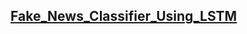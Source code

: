 ## [Fake_News_Classifier_Using_LSTM](https://www.kaggle.com/code/chethuhn/fake-news-classifier-using-lstm)
